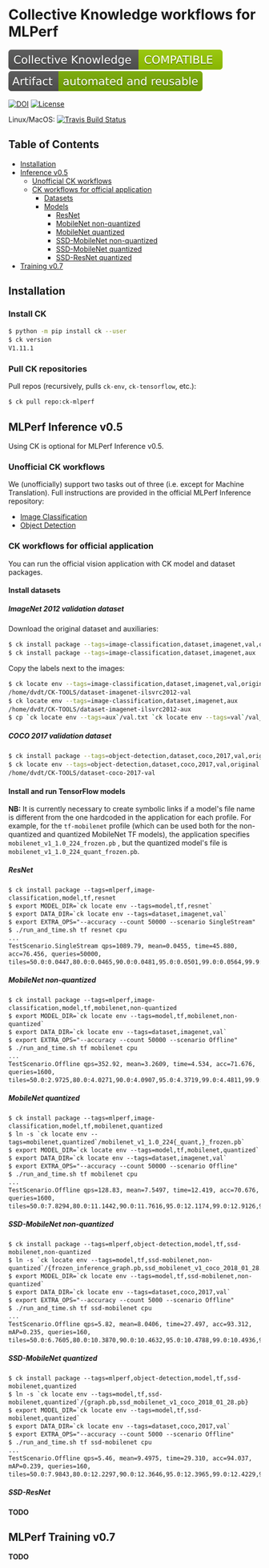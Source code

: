 # Collective Knowledge workflows for MLPerf

[![compatibility](https://github.com/ctuning/ck-guide-images/blob/master/ck-compatible.svg)](https://github.com/ctuning/ck)
[![automation](https://github.com/ctuning/ck-guide-images/blob/master/ck-artifact-automated-and-reusable.svg)](http://cTuning.org/ae)

[![DOI](https://zenodo.org/badge/149591037.svg)](https://zenodo.org/badge/latestdoi/149591037)
[![License](https://img.shields.io/badge/License-BSD%203--Clause-blue.svg)](https://opensource.org/licenses/BSD-3-Clause)

Linux/MacOS: [![Travis Build Status](https://travis-ci.org/ctuning/ck-mlperf.svg?branch=master)](https://travis-ci.org/ctuning/ck-mlperf)


## Table of Contents
- [Installation](#installation)
- [Inference v0.5](#inference_0_5) 
    - [Unofficial CK workflows](#unofficial)
    - [CK workflows for official application](#official)
        - [Datasets](#datasets)
        - [Models](#models)
            - [ResNet](#resnet)
            - [MobileNet non-quantized](#mobilenet)
            - [MobileNet quantized](#mobilenet_quant)
            - [SSD-MobileNet non-quantized](#ssd_mobilenet)
            - [SSD-MobileNet quantized](#ssd_mobilenet_quant)
            - [SSD-ResNet quantized](#ssd_resnet)
- [Training v0.7](#training_0_7)


<a name="installation"></a>
## Installation

### Install CK
```bash
$ python -m pip install ck --user
$ ck version
V1.11.1
```

### Pull CK repositories
Pull repos (recursively, pulls `ck-env`, `ck-tensorflow`, etc.):
```bash
$ ck pull repo:ck-mlperf
```

<a name="inference_0_5"></a>
## MLPerf Inference v0.5

Using CK is optional for MLPerf Inference v0.5.

<a name="unofficial"></a>
### Unofficial CK workflows

We (unofficially) support two tasks out of three (i.e. except for Machine Translation).
Full instructions are provided in the official MLPerf Inference repository:
- [Image Classification](https://github.com/mlperf/inference/tree/master/v0.5/classification_and_detection/optional_harness_ck/classification)
- [Object Detection](https://github.com/mlperf/inference/tree/master/v0.5/classification_and_detection/optional_harness_ck/detection)

<a name="official"></a>
### CK workflows for official application

You can run the official vision application with CK model and dataset packages.

<a name="datasets"></a>
#### Install datasets 

<a name="imagenet"></a>
##### ImageNet 2012 validation dataset
Download the original dataset and auxiliaries:
```bash
$ ck install package --tags=image-classification,dataset,imagenet,val,original,full
$ ck install package --tags=image-classification,dataset,imagenet,aux
```
Copy the labels next to the images:
```bash
$ ck locate env --tags=image-classification,dataset,imagenet,val,original,full
/home/dvdt/CK-TOOLS/dataset-imagenet-ilsvrc2012-val
$ ck locate env --tags=image-classification,dataset,imagenet,aux
/home/dvdt/CK-TOOLS/dataset-imagenet-ilsvrc2012-aux
$ cp `ck locate env --tags=aux`/val.txt `ck locate env --tags=val`/val_map.txt
```

<a name="coco"></a>
##### COCO 2017 validation dataset
```bash
$ ck install package --tags=object-detection,dataset,coco,2017,val,original
$ ck locate env --tags=object-detection,dataset,coco,2017,val,original
/home/dvdt/CK-TOOLS/dataset-coco-2017-val
```

<a name="models"></a>
#### Install and run TensorFlow models

**NB:** It is currently necessary to create symbolic links if a model's file
name is different from the one hardcoded in the application for each profile.
For example, for the `tf-mobilenet` profile (which can be used both for the
non-quantized and quantized MobileNet TF models), the application specifies
`mobilenet_v1_1.0_224_frozen.pb` , but the quantized model's file is
`mobilenet_v1_1.0_224_quant_frozen.pb`.

<a name="resnet"></a>
##### ResNet
```
$ ck install package --tags=mlperf,image-classification,model,tf,resnet
$ export MODEL_DIR=`ck locate env --tags=model,tf,resnet`
$ export DATA_DIR=`ck locate env --tags=dataset,imagenet,val`
$ export EXTRA_OPS="--accuracy --count 50000 --scenario SingleStream"
$ ./run_and_time.sh tf resnet cpu
...
TestScenario.SingleStream qps=1089.79, mean=0.0455, time=45.880, acc=76.456, queries=50000, tiles=50.0:0.0447,80.0:0.0465,90.0:0.0481,95.0:0.0501,99.0:0.0564,99.9:0.0849
```

<a name="mobilenet"></a>
##### MobileNet non-quantized
```
$ ck install package --tags=mlperf,image-classification,model,tf,mobilenet,non-quantized
$ export MODEL_DIR=`ck locate env --tags=model,tf,mobilenet,non-quantized`
$ export DATA_DIR=`ck locate env --tags=dataset,imagenet,val`
$ export EXTRA_OPS="--accuracy --count 50000 --scenario Offline"
$ ./run_and_time.sh tf mobilenet cpu
...
TestScenario.Offline qps=352.92, mean=3.2609, time=4.534, acc=71.676, queries=1600, tiles=50.0:2.9725,80.0:4.0271,90.0:4.0907,95.0:4.3719,99.0:4.4811,99.9:4.5173
```

<a name="mobilenet_quant"></a>
##### MobileNet quantized
```
$ ck install package --tags=mlperf,image-classification,model,tf,mobilenet,quantized
$ ln -s `ck locate env --tags=mobilenet,quantized`/mobilenet_v1_1.0_224{_quant,}_frozen.pb`
$ export MODEL_DIR=`ck locate env --tags=model,tf,mobilenet,quantized`
$ export DATA_DIR=`ck locate env --tags=dataset,imagenet,val`
$ export EXTRA_OPS="--accuracy --count 50000 --scenario Offline"
$ ./run_and_time.sh tf mobilenet cpu
...
TestScenario.Offline qps=128.83, mean=7.5497, time=12.419, acc=70.676, queries=1600, tiles=50.0:7.8294,80.0:11.1442,90.0:11.7616,95.0:12.1174,99.0:12.9126,99.9:13.1641
```

<a name="ssd_mobilenet"></a>
##### SSD-MobileNet non-quantized
```
$ ck install package --tags=mlperf,object-detection,model,tf,ssd-mobilenet,non-quantized
$ ln -s `ck locate env --tags=model,tf,ssd-mobilenet,non-quantized`/{frozen_inference_graph.pb,ssd_mobilenet_v1_coco_2018_01_28.pb}
$ export MODEL_DIR=`ck locate env --tags=model,tf,ssd-mobilenet,non-quantized`
$ export DATA_DIR=`ck locate env --tags=dataset,coco,2017,val`
$ export EXTRA_OPS="--accuracy --count 5000 --scenario Offline"
$ ./run_and_time.sh tf ssd-mobilenet cpu
...
TestScenario.Offline qps=5.82, mean=8.0406, time=27.497, acc=93.312, mAP=0.235, queries=160, tiles=50.0:6.7605,80.0:10.3870,90.0:10.4632,95.0:10.4788,99.0:10.4936,99.9:10.5068
```

<a name="ssd_mobilenet_quant"></a>
##### SSD-MobileNet quantized
```
$ ck install package --tags=mlperf,object-detection,model,tf,ssd-mobilenet,quantized
$ ln -s `ck locate env --tags=model,tf,ssd-mobilenet,quantized`/{graph.pb,ssd_mobilenet_v1_coco_2018_01_28.pb}
$ export MODEL_DIR=`ck locate env --tags=model,tf,ssd-mobilenet,quantized`
$ export DATA_DIR=`ck locate env --tags=dataset,coco,2017,val`
$ export EXTRA_OPS="--accuracy --count 5000 --scenario Offline"
$ ./run_and_time.sh tf ssd-mobilenet cpu
...
TestScenario.Offline qps=5.46, mean=9.4975, time=29.310, acc=94.037, mAP=0.239, queries=160, tiles=50.0:7.9843,80.0:12.2297,90.0:12.3646,95.0:12.3965,99.0:12.4229,99.9:12.4351
```

<a name="ssd_resnet"></a>
##### SSD-ResNet
**TODO**

<a name="training_0_7"></a>
## MLPerf Training v0.7

**TODO**
